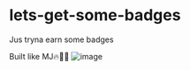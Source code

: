# lets-get-some-badges
Jus tryna earn some badges 
 
Built like MJ🔥😤🏀
![image](https://user-images.githubusercontent.com/111683116/220729000-da4a4585-c85c-4f2a-bf42-c4cbaf882204.png)
